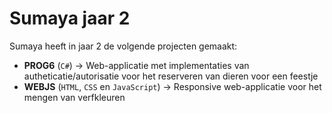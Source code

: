 # Sumaya jaar 2

Sumaya heeft in jaar 2 de volgende projecten gemaakt:
- **PROG6** (`C#`) -> Web-applicatie met implementaties van autheticatie/autorisatie voor het reserveren van dieren voor een feestje
- **WEBJS** (`HTML`, `CSS` en `JavaScript`) -> Responsive web-applicatie voor het mengen van verfkleuren